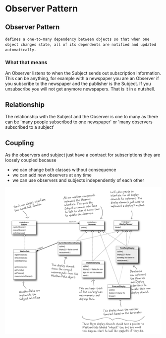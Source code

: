 # Observer Pattern

## Observer Pattern

`defines a one-to-many dependency between objects so that when one object changes state, all of its dependents are notified and updated automatically.`

### What that means

An Observer listens to when the Subject sends out subscription information. This can be anything, for example with a newspaper you are an Observer if you subscribe to the newspaper and the publisher is the Subject. If you unsubscribe you will not get anymore newspapers. That is it in a nutshell.

## Relationship

The relationship with the Subject and the Observer is one to many as there can be 'many people subscribed to one newspaper' or 'many observers subscribed to a subject'

## Coupling

As the observers and subject just have a contract for subscriptions they are loosely coupled because

* we can change both classes without consequence
* we can add new observers at any time
* we can use observers and subjects independently of each other

![](.gitbook/assets/class-diagram%20%281%29.png)

